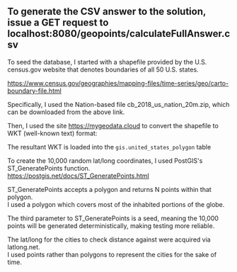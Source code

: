 To generate the CSV answer to the solution, issue a GET request to localhost:8080/geopoints/calculateFullAnswer.csv
-----------
To seed the database, I started with a shapefile provided by the U.S. census.gov website 
that denotes boundaries of all 50 U.S. states.

https://www.census.gov/geographies/mapping-files/time-series/geo/carto-boundary-file.html

Specifically, I used the Nation-based file cb_2018_us_nation_20m.zip, which can be downloaded from the above link.

Then, I used the site https://mygeodata.cloud to convert the shapefile to WKT (well-known text) format:

The resultant WKT is loaded into the `gis.united_states_polygon` table

To create the 10,000 random lat/long coordinates, I used PostGIS's ST_GeneratePoints function.
https://postgis.net/docs/ST_GeneratePoints.html

ST_GeneratePoints accepts a polygon and returns N points within that polygon.  
I used a polygon which covers most of the inhabited portions of the globe.

The third parameter to ST_GeneratePoints is a seed, meaning the 10,000 points will be generated deterministically, 
making testing more reliable.

The lat/long for the cities to check distance against were acquired via latlong.net.  
I used points rather than polygons to represent the cities for the sake of time.



